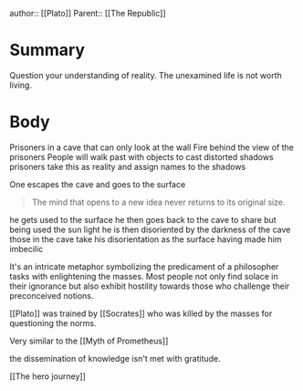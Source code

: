 author:: [[Plato]]
Parent:: [[The Republic]]
# Summary 
Question your understanding of reality. The unexamined life is not worth living.
# Body
Prisoners in a cave that can only look at the wall
Fire behind the view of the prisoners
People will walk past with objects to cast distorted shadows
prisoners take this as reality and assign names to the shadows 

One escapes the cave and goes to the surface
> The mind that opens to a new idea never returns to its original size.

he gets used to the surface
he then goes back to the cave to share 
but being used the sun light he is then disoriented by the darkness of the cave
those in the cave take his disorientation as the surface having made him imbecilic

It's an intricate metaphor symbolizing the predicament of a philosopher tasks with enlightening the masses. Most people not only find solace in their ignorance but also exhibit hostility towards those who challenge their preconceived notions.

[[Plato]] was trained by [[Socrates]] who was killed by the masses for questioning the norms. 

Very similar to the [[Myth of Prometheus]] 

the dissemination of knowledge isn't met with gratitude. 

[[The hero journey]]
